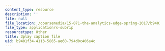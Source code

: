 ```yaml
---
content_type: resource
description: ''
file: null
file_location: /coursemedia/15-071-the-analytics-edge-spring-2017/b9401f3441135865ae60794d0c406a4c_9lMOz_7bIGU.vtt
file_type: application/x-subrip
resourcetype: Other
title: 3play caption file
uid: b9401f34-4113-5865-ae60-794d0c406a4c
---
```

